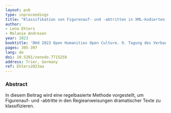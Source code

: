 ```yaml
---
layout: pub
type: inproceedings
title: "Klassifikation von Figurenauf- und -abtritten in XML-kodierten Dramen"
author:
- Lena Ehlers
- Melanie Andresen
year: 2023
booktitle: 'DHd 2023 Open Humanities Open Culture. 9. Tagung des Verbands "Digital Humanities im deutschsprachigen Raum" (DHd 2023)'
pages: 395-397
lang: de
doi: 10.5281/zenodo.7715258
address: Trier, Germany
ref: Ehlers2023aa
---
```


### Abstract

In diesem Beitrag wird eine regelbasierte Methode vorgestellt, um Figurenauf- und -abtritte in den Regieanweisungen dramatischer Texte zu klassifizieren. 